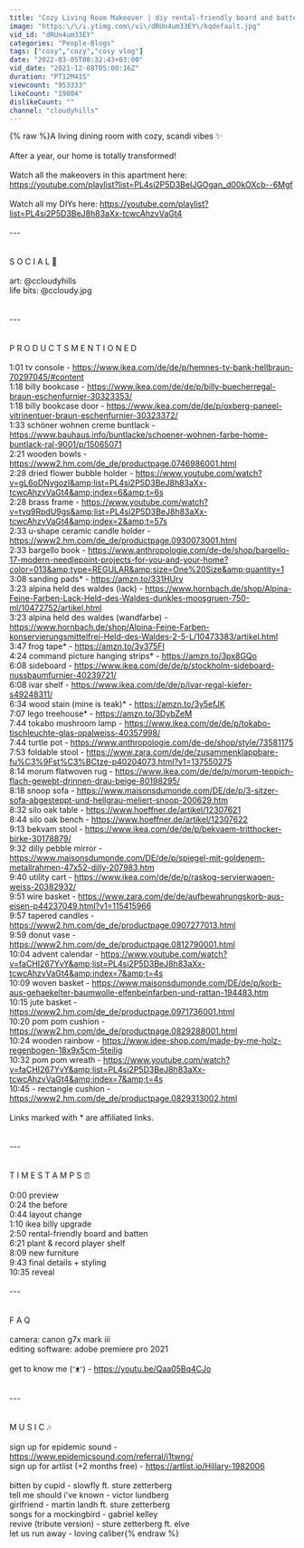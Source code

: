 ```yaml
---
title: "Cozy Living Room Makeover | diy rental-friendly board and batten"
image: "https:\/\/i.ytimg.com\/vi\/dRUn4um33EY\/hqdefault.jpg"
vid_id: "dRUn4um33EY"
categories: "People-Blogs"
tags: ["cosy","cozy","cosy vlog"]
date: "2022-03-05T08:32:43+03:00"
vid_date: "2021-12-08T05:00:16Z"
duration: "PT12M41S"
viewcount: "953333"
likeCount: "19804"
dislikeCount: ""
channel: "cloudyhills"
---
```

{% raw %}A living dining room with cozy, scandi vibes ✨<br /><br />After a year, our home is totally transformed!<br /><br />Watch all the makeovers in this apartment here: <a rel="nofollow" target="blank" href="https://youtube.com/playlist?list=PL4si2P5D3BeIJGOgan_d00kOXcb--6Mgf">https://youtube.com/playlist?list=PL4si2P5D3BeIJGOgan_d00kOXcb--6Mgf</a><br /><br />Watch all my DIYs here: <a rel="nofollow" target="blank" href="https://youtube.com/playlist?list=PL4si2P5D3BeJ8h83aXx-tcwcAhzvVaGt4">https://youtube.com/playlist?list=PL4si2P5D3BeJ8h83aXx-tcwcAhzvVaGt4</a><br /><br />---<br /><br /><br />S  O  C  I  A  L  🌱<br /><br />art: @ccloudyhills<br />life bits: @ccloudy.jpg<br /><br /><br />---<br /><br /><br />P  R  O  D  U  C  T  S   M  E  N  T  I  O  N  E  D<br /><br />1:01 tv console - <a rel="nofollow" target="blank" href="https://www.ikea.com/de/de/p/hemnes-tv-bank-hellbraun-70297045/#content">https://www.ikea.com/de/de/p/hemnes-tv-bank-hellbraun-70297045/#content</a><br />1:18 billy bookcase - <a rel="nofollow" target="blank" href="https://www.ikea.com/de/de/p/billy-buecherregal-braun-eschenfurnier-30323353/">https://www.ikea.com/de/de/p/billy-buecherregal-braun-eschenfurnier-30323353/</a><br />1:18 billy bookcase door - <a rel="nofollow" target="blank" href="https://www.ikea.com/de/de/p/oxberg-paneel-vitrinentuer-braun-eschenfurnier-30323372/">https://www.ikea.com/de/de/p/oxberg-paneel-vitrinentuer-braun-eschenfurnier-30323372/</a><br />1:33 schöner wohnen creme buntlack - <a rel="nofollow" target="blank" href="https://www.bauhaus.info/buntlacke/schoener-wohnen-farbe-home-buntlack-ral-9001/p/15065071">https://www.bauhaus.info/buntlacke/schoener-wohnen-farbe-home-buntlack-ral-9001/p/15065071</a><br />2:21 wooden bowls - <a rel="nofollow" target="blank" href="https://www2.hm.com/de_de/productpage.0746986001.html">https://www2.hm.com/de_de/productpage.0746986001.html</a><br />2:28 dried flower bubble holder - <a rel="nofollow" target="blank" href="https://www.youtube.com/watch?v=gL6oDNvgozI&amp;list=PL4si2P5D3BeJ8h83aXx-tcwcAhzvVaGt4&amp;index=6&amp;t=6s">https://www.youtube.com/watch?v=gL6oDNvgozI&amp;list=PL4si2P5D3BeJ8h83aXx-tcwcAhzvVaGt4&amp;index=6&amp;t=6s</a><br />2:28 brass frame - <a rel="nofollow" target="blank" href="https://www.youtube.com/watch?v=tvq9RpdU9gs&amp;list=PL4si2P5D3BeJ8h83aXx-tcwcAhzvVaGt4&amp;index=2&amp;t=57s">https://www.youtube.com/watch?v=tvq9RpdU9gs&amp;list=PL4si2P5D3BeJ8h83aXx-tcwcAhzvVaGt4&amp;index=2&amp;t=57s</a><br />2:33 u-shape ceramic candle holder - <a rel="nofollow" target="blank" href="https://www2.hm.com/de_de/productpage.0930073001.html">https://www2.hm.com/de_de/productpage.0930073001.html</a><br />2:33 bargello book - <a rel="nofollow" target="blank" href="https://www.anthropologie.com/de-de/shop/bargello-17-modern-needlepoint-projects-for-you-and-your-home?color=013&amp;type=REGULAR&amp;size=One%20Size&amp;quantity=1">https://www.anthropologie.com/de-de/shop/bargello-17-modern-needlepoint-projects-for-you-and-your-home?color=013&amp;type=REGULAR&amp;size=One%20Size&amp;quantity=1</a><br />3:08 sanding pads* - <a rel="nofollow" target="blank" href="https://amzn.to/331HUrv">https://amzn.to/331HUrv</a><br />3:23 alpina held des waldes (lack) - <a rel="nofollow" target="blank" href="https://www.hornbach.de/shop/Alpina-Feine-Farben-Lack-Held-des-Waldes-dunkles-moosgruen-750-ml/10472752/artikel.html">https://www.hornbach.de/shop/Alpina-Feine-Farben-Lack-Held-des-Waldes-dunkles-moosgruen-750-ml/10472752/artikel.html</a><br />3:23 alpina held des waldes (wandfarbe) - <a rel="nofollow" target="blank" href="https://www.hornbach.de/shop/Alpina-Feine-Farben-konservierungsmittelfrei-Held-des-Waldes-2-5-L/10473383/artikel.html">https://www.hornbach.de/shop/Alpina-Feine-Farben-konservierungsmittelfrei-Held-des-Waldes-2-5-L/10473383/artikel.html</a><br />3:47 frog tape* - <a rel="nofollow" target="blank" href="https://amzn.to/3y375FI">https://amzn.to/3y375FI</a><br />4:24 command picture hanging strips* - <a rel="nofollow" target="blank" href="https://amzn.to/3px8GQo">https://amzn.to/3px8GQo</a><br />6:08 sideboard - <a rel="nofollow" target="blank" href="https://www.ikea.com/de/de/p/stockholm-sideboard-nussbaumfurnier-40239721/">https://www.ikea.com/de/de/p/stockholm-sideboard-nussbaumfurnier-40239721/</a><br />6:08 ivar shelf - <a rel="nofollow" target="blank" href="https://www.ikea.com/de/de/p/ivar-regal-kiefer-s49248311/">https://www.ikea.com/de/de/p/ivar-regal-kiefer-s49248311/</a><br />6:34 wood stain (mine is teak)* - <a rel="nofollow" target="blank" href="https://amzn.to/3y5efJK">https://amzn.to/3y5efJK</a><br />7:07 lego treehouse* - <a rel="nofollow" target="blank" href="https://amzn.to/3DybZeM">https://amzn.to/3DybZeM</a><br />7:44 tokabo mushroom lamp - <a rel="nofollow" target="blank" href="https://www.ikea.com/de/de/p/tokabo-tischleuchte-glas-opalweiss-40357998/">https://www.ikea.com/de/de/p/tokabo-tischleuchte-glas-opalweiss-40357998/</a><br />7:44 turtle pot - <a rel="nofollow" target="blank" href="https://www.anthropologie.com/de-de/shop/style/73581175">https://www.anthropologie.com/de-de/shop/style/73581175</a><br />7:53 foldable stool - <a rel="nofollow" target="blank" href="https://www.zara.com/de/de/zusammenklappbare-fu%C3%9Fst%C3%BCtze-p40204073.html?v1=137550275">https://www.zara.com/de/de/zusammenklappbare-fu%C3%9Fst%C3%BCtze-p40204073.html?v1=137550275</a><br />8:14 morum flatwoven rug - <a rel="nofollow" target="blank" href="https://www.ikea.com/de/de/p/morum-teppich-flach-gewebt-drinnen-drau-beige-80198295/">https://www.ikea.com/de/de/p/morum-teppich-flach-gewebt-drinnen-drau-beige-80198295/</a><br />8:18 snoop sofa - <a rel="nofollow" target="blank" href="https://www.maisonsdumonde.com/DE/de/p/3-sitzer-sofa-abgesteppt-und-hellgrau-meliert-snoop-200629.htm">https://www.maisonsdumonde.com/DE/de/p/3-sitzer-sofa-abgesteppt-und-hellgrau-meliert-snoop-200629.htm</a><br />8:32 silo oak table - <a rel="nofollow" target="blank" href="https://www.hoeffner.de/artikel/12307621">https://www.hoeffner.de/artikel/12307621</a><br />8:44 silo oak bench - <a rel="nofollow" target="blank" href="https://www.hoeffner.de/artikel/12307622">https://www.hoeffner.de/artikel/12307622</a><br />9:13 bekvam stool - <a rel="nofollow" target="blank" href="https://www.ikea.com/de/de/p/bekvaem-tritthocker-birke-30178879/">https://www.ikea.com/de/de/p/bekvaem-tritthocker-birke-30178879/</a><br />9:32 dilly pebble mirror - <a rel="nofollow" target="blank" href="https://www.maisonsdumonde.com/DE/de/p/spiegel-mit-goldenem-metallrahmen-47x52-dilly-207983.htm">https://www.maisonsdumonde.com/DE/de/p/spiegel-mit-goldenem-metallrahmen-47x52-dilly-207983.htm</a><br />9:40 utility cart - <a rel="nofollow" target="blank" href="https://www.ikea.com/de/de/p/raskog-servierwagen-weiss-20382932/">https://www.ikea.com/de/de/p/raskog-servierwagen-weiss-20382932/</a><br />9:51 wire basket - <a rel="nofollow" target="blank" href="https://www.zara.com/de/de/aufbewahrungskorb-aus-eisen-p44237049.html?v1=115415966">https://www.zara.com/de/de/aufbewahrungskorb-aus-eisen-p44237049.html?v1=115415966</a><br />9:57 tapered candles - <a rel="nofollow" target="blank" href="https://www2.hm.com/de_de/productpage.0907277013.html">https://www2.hm.com/de_de/productpage.0907277013.html</a><br />9:59 donut vase - <a rel="nofollow" target="blank" href="https://www2.hm.com/de_de/productpage.0812790001.html">https://www2.hm.com/de_de/productpage.0812790001.html</a><br />10:04 advent calendar - <a rel="nofollow" target="blank" href="https://www.youtube.com/watch?v=faCHI267YvY&amp;list=PL4si2P5D3BeJ8h83aXx-tcwcAhzvVaGt4&amp;index=7&amp;t=4s">https://www.youtube.com/watch?v=faCHI267YvY&amp;list=PL4si2P5D3BeJ8h83aXx-tcwcAhzvVaGt4&amp;index=7&amp;t=4s</a><br />10:09 woven basket - <a rel="nofollow" target="blank" href="https://www.maisonsdumonde.com/DE/de/p/korb-aus-gehaekelter-baumwolle-elfenbeinfarben-und-rattan-194483.htm">https://www.maisonsdumonde.com/DE/de/p/korb-aus-gehaekelter-baumwolle-elfenbeinfarben-und-rattan-194483.htm</a><br />10:15 jute basket - <a rel="nofollow" target="blank" href="https://www2.hm.com/de_de/productpage.0971736001.html">https://www2.hm.com/de_de/productpage.0971736001.html</a><br />10:20 pom pom cushion - <a rel="nofollow" target="blank" href="https://www2.hm.com/de_de/productpage.0829288001.html">https://www2.hm.com/de_de/productpage.0829288001.html</a><br />10:24 wooden rainbow - <a rel="nofollow" target="blank" href="https://www.idee-shop.com/made-by-me-holz-regenbogen-18x9x5cm-5teilig">https://www.idee-shop.com/made-by-me-holz-regenbogen-18x9x5cm-5teilig</a><br />10:32 pom pom wreath - <a rel="nofollow" target="blank" href="https://www.youtube.com/watch?v=faCHI267YvY&amp;list=PL4si2P5D3BeJ8h83aXx-tcwcAhzvVaGt4&amp;index=7&amp;t=4s">https://www.youtube.com/watch?v=faCHI267YvY&amp;list=PL4si2P5D3BeJ8h83aXx-tcwcAhzvVaGt4&amp;index=7&amp;t=4s</a><br />10:45 - rectangle cushion - <a rel="nofollow" target="blank" href="https://www2.hm.com/de_de/productpage.0829313002.html">https://www2.hm.com/de_de/productpage.0829313002.html</a><br /><br />Links marked with * are affiliated links.<br /><br /><br />---<br /><br /><br />T  I  M  E  S  T  A  M  P  S  ⏰<br /><br />0:00 preview<br />0:24 the before<br />0:44 layout change<br />1:10 ikea billy upgrade<br />2:50 rental-friendly board and batten<br />6:21 plant &amp; record player shelf<br />8:09 new furniture<br />9:43 final details + styling<br />10:35 reveal<br /><br />---<br /><br /><br />F  A  Q  <br /><br />camera: canon g7x mark iii<br />editing software: adobe premiere pro 2021<br /><br />get to know me (ᵔᴥᵔ) - <a rel="nofollow" target="blank" href="https://youtu.be/Qaa05Bq4CJo">https://youtu.be/Qaa05Bq4CJo</a><br /><br /><br />---<br /><br /><br />M  U  S  I  C  🎶<br /><br />sign up for epidemic sound - <a rel="nofollow" target="blank" href="https://www.epidemicsound.com/referral/i1twng/">https://www.epidemicsound.com/referral/i1twng/</a><br />sign up for artlist (+2 months free) - <a rel="nofollow" target="blank" href="https://artlist.io/Hillary-1982006">https://artlist.io/Hillary-1982006</a><br /><br />bitten by cupid - slowfly ft. sture zetterberg<br />tell me should i've known - victor lundberg<br />girlfriend - martin landh ft. sture zetterberg<br />songs for a mockingbird - gabriel kelley<br />revive (tribute version) - sture zetterberg ft. elve<br />let us run away - loving caliber{% endraw %}
